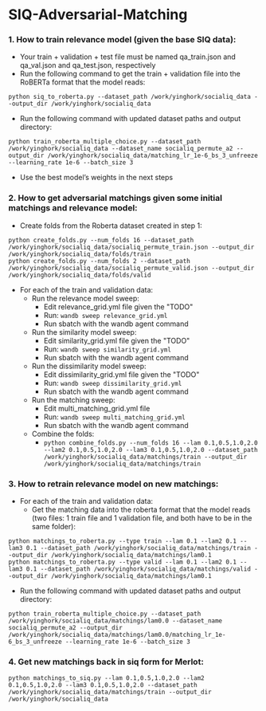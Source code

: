 # SIQ-Adversarial-Matching


### 1. How to train relevance model (given the base SIQ data): 
- Your train + validation + test file must be named qa_train.json and qa_val.json and qa_test.json, respectively
- Run the following command to get the train + validation file into the RoBERTa format that the model reads:

```
python siq_to_roberta.py --dataset_path /work/yinghork/socialiq_data --output_dir /work/yinghork/socialiq_data
```

- Run the following command with updated dataset paths and output directory: 
    
```
python train_roberta_multiple_choice.py --dataset_path /work/yinghork/socialiq_data --dataset_name socialiq_permute_a2 --output_dir /work/yinghork/socialiq_data/matching_lr_1e-6_bs_3_unfreeze --learning_rate 1e-6 --batch_size 3
```

- Use the best model’s weights in the next steps


### 2. How to get adversarial matchings given some initial matchings and relevance model:
- Create folds from the Roberta dataset created in step 1: 

```
python create_folds.py --num_folds 16 --dataset_path /work/yinghork/socialiq_data/socialiq_permute_train.json --output_dir /work/yinghork/socialiq_data/folds/train
python create_folds.py --num_folds 2 --dataset_path /work/yinghork/socialiq_data/socialiq_permute_valid.json --output_dir /work/yinghork/socialiq_data/folds/valid
```

- For each of the train and validation data: 
    - Run the relevance model sweep:
        - Edit relevance_grid.yml file given the "TODO"
        - Run: ```wandb sweep relevance_grid.yml```
        - Run sbatch with the wandb agent command
    - Run the similarity model sweep:
        - Edit similarity_grid.yml file given the "TODO"
        - Run: ```wandb sweep similarity_grid.yml```
        - Run sbatch with the wandb agent command
    - Run the dissimilarity model sweep:
        - Edit dissimilarity_grid.yml file given the "TODO"
        - Run: ```wandb sweep dissimilarity_grid.yml```
        - Run sbatch with the wandb agent command
    - Run the matching sweep: 
        - Edit multi_matching_grid.yml file
        - Run: ```wandb sweep multi_matching_grid.yml```
        - Run sbatch with the wandb agent command
    - Combine the folds: 
        - ```python combine_folds.py --num_folds 16 --lam 0.1,0.5,1.0,2.0 --lam2 0.1,0.5,1.0,2.0 --lam3 0.1,0.5,1.0,2.0 --dataset_path /work/yinghork/socialiq_data/matchings/train --output_dir /work/yinghork/socialiq_data/matchings/train```

### 3. How to retrain relevance model on new matchings: 
- For each of the train and validation data: 
    - Get the matching data into the roberta format that the model reads (two files: 1 train file and 1 validation file, and both have to be in the same folder):
```
python matchings_to_roberta.py --type train --lam 0.1 --lam2 0.1 --lam3 0.1 --dataset_path /work/yinghork/socialiq_data/matchings/train --output_dir /work/yinghork/socialiq_data/matchings/lam0.1
python matchings_to_roberta.py --type valid --lam 0.1 --lam2 0.1 --lam3 0.1 --dataset_path /work/yinghork/socialiq_data/matchings/valid --output_dir /work/yinghork/socialiq_data/matchings/lam0.1
```
- Run the following command with updated dataset paths and output directory: 
```
python train_roberta_multiple_choice.py --dataset_path /work/yinghork/socialiq_data/matchings/lam0.0 --dataset_name socialiq_permute_a2 --output_dir /work/yinghork/socialiq_data/matchings/lam0.0/matching_lr_1e-6_bs_3_unfreeze --learning_rate 1e-6 --batch_size 3
```

### 4. Get new matchings back in siq form for Merlot:
```
python matchings_to_siq.py --lam 0.1,0.5,1.0,2.0 --lam2 0.1,0.5,1.0,2.0 --lam3 0.1,0.5,1.0,2.0 --dataset_path /work/yinghork/socialiq_data/matchings/train --output_dir /work/yinghork/socialiq_data
```

